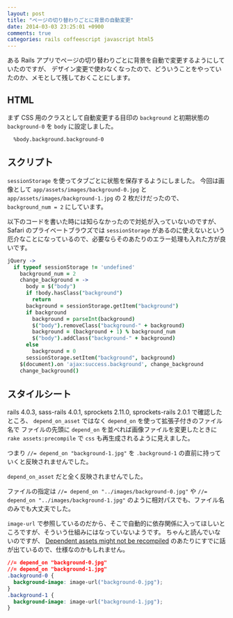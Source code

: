 ```yaml
---
layout: post
title: "ページの切り替わりごとに背景の自動変更"
date: 2014-03-03 23:25:01 +0900
comments: true
categories: rails coffeescript javascript html5
---
```

ある Rails アプリでページの切り替わりごとに背景を自動で変更するようにしていたのですが、
デザイン変更で使わなくなったので、どういうことをやっていたのか、メモとして残しておくことにします。

<!--more-->

## HTML

まず CSS 用のクラスとして自動変更する目印の `background` と初期状態の `background-0` を `body` に設定しました。

```haml app/views/layouts/application.html.haml
  %body.background.background-0
```

## スクリプト

`sessionStorage` を使ってタブごとに状態を保存するようにしました。
今回は画像として `app/assets/images/background-0.jpg` と `app/assets/images/background-1.jpg` の 2 枚だけだったので、
`background_num = 2` にしています。

以下のコードを書いた時には知らなかったので対処が入っていないのですが、
Safari のプライベートブラウズでは `sessionStorage` があるのに使えないという厄介なことになっているので、必要ならそのあたりのエラー処理も入れた方が良いです。

```coffeescript app/assets/javascripts/background.js.coffee
jQuery ->
  if typeof sessionStorage != 'undefined'
    background_num = 2
    change_background = ->
      body = $("body")
      if !body.hasClass("background")
        return
      background = sessionStorage.getItem("background")
      if background
        background = parseInt(background)
        $("body").removeClass("background-" + background)
        background = (background + 1) % background_num
        $("body").addClass("background-" + background)
      else
        background = 0
      sessionStorage.setItem("background", background)
    $(document).on 'ajax:success.background', change_background
    change_background()
```

## スタイルシート

rails 4.0.3, sass-rails 4.0.1, sprockets 2.11.0, sprockets-rails 2.0.1
で確認したところ、
`depend_on_asset` ではなく `depend_on` を使って拡張子付きのファイル名で
ファイルの先頭に `depend_on` を並べれば画像ファイルを変更したときに
`rake assets:precompile` で `css` も再生成されるように見えました。

つまり `//= depend_on "background-1.jpg"` を `.background-1` の直前に持っていくと反映されませんでした。

`depend_on_asset` だと全く反映されませんでした。

ファイルの指定は `//= depend_on "../images/background-0.jpg"` や `//= depend_on "../images/background-1.jpg"` のように相対パスでも、ファイル名のみでも大丈夫でした。

`image-url` で参照しているのだから、そこで自動的に依存関係に入ってほしいところですが、そういう仕組みにはなっていないようです。
ちゃんと読んでいないのですが、
[Dependent assets might not be recompiled](https://github.com/sstephenson/sprockets/issues/488)
のあたりにすでに話が出ているので、仕様なのかもしれません。

```css app/assets/stylesheets/background.css.scss
//= depend_on "background-0.jpg"
//= depend_on "background-1.jpg"
.background-0 {
  background-image: image-url("background-0.jpg");
}
.background-1 {
  background-image: image-url("background-1.jpg");
}
```
